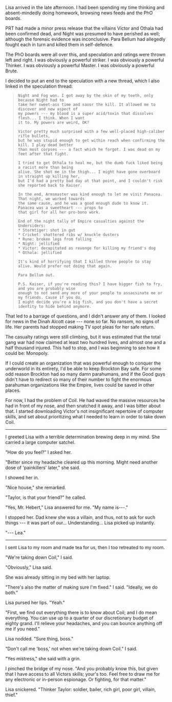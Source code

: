Lisa arrived in the late afternoon. I had been spending my time thinking and absent-mindedly doing homework,
browsing news feeds and the PhO boards.

PRT had made a minor press release that the villains Victor and Othala had been confirmed dead, and Night was
presumed to have perished as well; although the forensic evidence was inconclusive. Para Bellum had allegedly
fought each in turn and killed them in self-defence.

The PhO boards were all over this, and speculation and ratings were thrown left and right. I was obviously
a powerful striker. I was obviously a powerful Thinker. I was obviously a powerful Master. I was obviously
a powerful Brute.

I decided to put an end to the speculation with a new thread, which I also linked in the speculation
thread:

> ~~~
> Night and Fog won. I got away by the skin of my teeth, only because Night had to
> take her sweet-ass time and savor the kill. It allowed me to discover and new aspect of
> my powers --- my blood is a super acid/toxin that dissolves flesh... I think. When I want
> it to. My powers are weird, OK?
>
> Victor pretty much surprised with a few well-placed high-caliber rifle bullets,
> but he was stupid enough to get within reach when confirming the kill. I play dead better
> than most corpses --- a fact which he forgot. I was dead on my feet after that fight.
>
> I tried to get Othala to heal me, but the dumb fuck liked being a racist more than being
> alive. She shot me in the thigh... I might have gone overboard in straight up killing her,
> but I'd had a pretty bad day at that point, and I couldn't risk she reported back to Kaiser.
>
> In the end, Armsmaster was kind enough to let me visit Panacea. That night, we worked towards
> the same cause, and he was a good enough dude to know it. Panacea was a sweetheart --- props to
> that girl for all her pro-bono work.
>
> End of the night tally of Empire casualties against the Undersiders:
> * Stormtiger: shot in gut
> * Cricket: shattered ribs w/ knuckle dusters
> * Rune: broken legs from falling
> * Night: jellified
> * Victor: decapitated as revenge for killing my friend's dog
> * Othala: jellified
>
> It's kind of horrifying that I killed three people to stay alive. Would prefer not doing that again.
>
> Para Bellum out.
>
> P.S. Kaiser, if you're reading this? I have bigger fish to fry, and you are probably wise
> enough to not send any more of your people to assassinate me or my friends. Cause if you do,
> I might decide you're a big fish, and you don't have a secret identity to hide behind anymore.
> ~~~

That led to a barrage of questions, and I didn't answer any of them. I looked for news in the Dinah Alcott
case --- none so far. No ransom, no signs of life. Her parents had stopped making TV spot pleas for her
safe return.

The casualty ratings were still climbing, but it was estimated that the total gang war had now claimed at
least two hundred lives, and almost one and a half thousand injured. This had to stop, and I was beginning
to see how it could be: Monopoly.

If I could create an organization that was powerful enough to conquer the underworld in its entirety, I'd
be able to keep Brockton Bay safe. For some odd reason Brockton had so many damn parahumans, and if the
Good guys didn't have to redirect so many of their number to fight the enormous parahuman organizations
like the Empire, lives could be saved in other places.

For now, I had the problem of Coil. He had waved the massive resources he had in front of my nose,
and then snatched it away, and I was bitter about that. I started downloading Victor's not insignificant
repertoire of computer skills, and set about prioritizing what I needed to learn in order to take down Coil.

----

I greeted Lisa with a terrible determination brewing deep in my mind. She carried a large computer satchel.

"How do you feel?" I asked her.

"Better since my headache cleared up this morning. Might need another dose of 'painkillers' later," she said.

I showed her in.

"Nice house," she remarked.

"Taylor, is that your friend?" he called.

"Yes, Mr. Hebert," Lisa answered for me. "My name is---."

I stopped her. Dad knew she was a villain, and thus, not to ask for such things --- it was part
of our... Understanding... Lisa picked up instantly.

"--- Lea."

----

I sent Lisa to my room and made tea for us, then I too retreated to my room.

"We're taking down Coil," I said.

"Obviously," Lisa said.

She was already sitting in my bed with her laptop.

"There's also the matter of making sure I'm fixed." I said. "Ideally, we do both."

Lisa pursed her lips. "Yeah."

"First, we find out everything there is to know about Coil; and I do mean everything.
You can use up to a quarter of our discretionary budget of eighty grand. I'll relieve your
headaches, and you can bounce anything off me if you need."

Lisa nodded. "Sure thing, boss."

"Don't call me 'boss,' not when we're taking down Coil." I said.

"Yes mistress," she said with a grin.

I pinched the bridge of my nose. "And you probably know this, but given that I have
access to all Victors skills; your's too. Feel free to draw me for any electronic or
in-person espionage. Or fighting, for that matter."

Lisa snickered. "Thinker Taylor: soldier, bailer, rich girl, poor girl, villain, thief."
